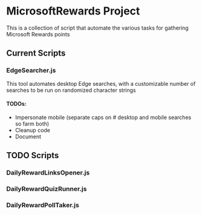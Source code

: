 # MicrosoftRewards Project
This is a collection of script that automate the various tasks for gathering Microsoft Rewards points

## Current Scripts
### EdgeSearcher.js
This tool automates desktop Edge searches, with a customizable number of searches to be run on randomized character strings

#### TODOs:
- Impersonate mobile (separate caps on # desktop and mobile searches so farm both)
- Cleanup code
- Document

## TODO Scripts
### DailyRewardLinksOpener.js

### DailyRewardQuizRunner.js

### DailyRewardPollTaker.js

